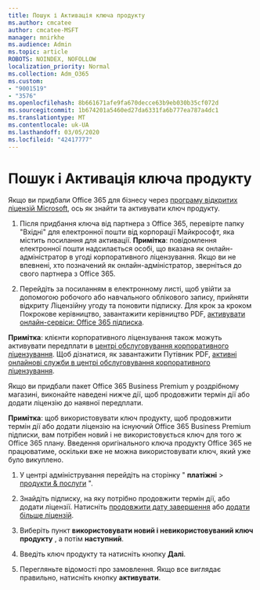 ```yaml
---
title: Пошук і Активація ключа продукту
ms.author: cmcatee
author: cmcatee-MSFT
manager: mnirkhe
ms.audience: Admin
ms.topic: article
ROBOTS: NOINDEX, NOFOLLOW
localization_priority: Normal
ms.collection: Adm_O365
ms.custom:
- "9001519"
- "3576"
ms.openlocfilehash: 8b661671afe9fa670decce63b9eb030b35cf072d
ms.sourcegitcommit: 1b674201a5460ed27da6331fa6b777ea787a4dc1
ms.translationtype: MT
ms.contentlocale: uk-UA
ms.lasthandoff: 03/05/2020
ms.locfileid: "42417777"
---
```

# <a name="find-and-activate-my-product-key"></a>Пошук і Активація ключа продукту

Якщо ви придбали Office 365 для бізнесу через [програму відкритих ліцензій Microsoft](https://go.microsoft.com/fwlink/p/?LinkID=613298), ось як знайти та активувати ключ продукту.

1. Після придбання ключа від партнера з Office 365, перевірте папку "Вхідні" для електронної пошти від корпорації Майкрософт, яка містить посилання для активації.  **Примітка**: повідомлення електронної пошти надсилається особі, що вказана як онлайн-адміністратор в угоді корпоративного ліцензування.  Якщо ви не впевнені, хто позначений як онлайн-адміністратор, зверніться до свого партнера з Office 365.

2. Перейдіть за посиланням в електронному листі, щоб увійти за допомогою робочого або навчального облікового запису, прийняти відкриту Ліцензійну угоду та поновити підписку.  Для крок за кроком Покрокове керівництво, завантажити керівництво PDF, [активувати онлайн-сервіси: Office 365 підписка](https://go.microsoft.com/fwlink/p/?LinkId=618100). 

**Примітка**: клієнти корпоративного ліцензування також можуть активувати передплати в [центрі обслуговування корпоративного ліцензування](https://go.microsoft.com/fwlink/p/?LinkID=282016).  Щоб дізнатися, як завантажити Путівник PDF, [активні онлайнові служби в центрі обслуговування корпоративного ліцензування](https://go.microsoft.com/fwlink/p/?LinkId=618096).

Якщо ви придбали пакет Office 365 Business Premium у роздрібному магазині, виконайте наведені нижче дії, щоб продовжити термін дії або додати ліцензію до наявної передплати.

**Примітка**: щоб використовувати ключ продукту, щоб продовжити термін дії або додати ліцензію на існуючий Office 365 Business Premium підписки, вам потрібен новий і не використовується ключ для того ж Office 365 плану.  Введення оригінального ключа продукту Office 365 не працюватиме, оскільки вже не можна використовувати ключ, який уже було викуплено.

1. У центрі адміністрування перейдіть на сторінку " **платіжні** > [продукти & послуги](https://go.microsoft.com/fwlink/p/?linkid=842054) ".

2. Знайдіть підписку, на яку потрібно продовжити термін дії, або додати ліцензії.  Натисніть [продовжити дату завершення](https://go.microsoft.com/fwlink/p/?linkid=842054) або [додати більше ліцензій](https://go.microsoft.com/fwlink/p/?linkid=842054).

3. Виберіть пункт **використовувати новий і невикористовуваний ключ продукту** , а потім **наступний**.

4. Введіть ключ продукту та натисніть кнопку **Далі**.

5. Перегляньте відомості про замовлення.  Якщо все виглядає правильно, натисніть кнопку **активувати**.